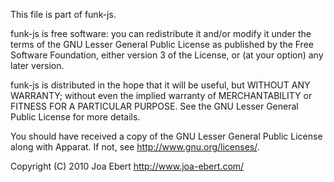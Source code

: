 This file is part of funk-js.

funk-js is free software: you can redistribute it and/or modify
it under the terms of the GNU Lesser General Public License as published by
the Free Software Foundation, either version 3 of the License, or
(at your option) any later version.

funk-js is distributed in the hope that it will be useful,
but WITHOUT ANY WARRANTY; without even the implied warranty of
MERCHANTABILITY or FITNESS FOR A PARTICULAR PURPOSE.  See the
GNU Lesser General Public License for more details.

You should have received a copy of the GNU Lesser General Public License
along with Apparat. If not, see <http://www.gnu.org/licenses/>.

Copyright (C) 2010 Joa Ebert
http://www.joa-ebert.com/